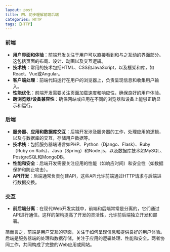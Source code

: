 ```yaml
---
layout: post
title: 四、初步理解前端后端
categories: HTTP
tags: [HTTP]
---
```


### 前端

- **用户界面和体验**：前端开发关注于用户可以直接看到和与之互动的界面部分。这包括页面的布局、设计、动画以及交互逻辑。
- **技术栈**：常用的技术包括HTML、CSS和JavaScript，以及框架和库，如React、Vue或Angular。
- **客户端处理**：前端代码运行在用户的浏览器上，负责呈现信息和收集用户输入。
- **性能优化**：前端开发需要关注页面加载速度和响应性，确保良好的用户体验。
- **跨浏览器/设备兼容性**：确保网站或应用在不同的浏览器和设备上能够正确显示和运行。

### 后端

- **服务器、应用和数据库交互**：后端开发涉及服务器的工作，处理应用的逻辑，以及与数据库的交互，存储用户数据等。
- **技术栈**：包括服务器端语言如PHP、Python（Django、Flask）、Ruby（Ruby on Rails）、Java（Spring）和Node.js，以及数据库技术如MySQL、PostgreSQL和MongoDB。
- **性能和安全**：后端开发需要关注应用的性能（如响应时间）和安全性（如数据保护和防止攻击）。
- **API开发**：后端通常负责创建API，这些API允许前端通过HTTP请求与后端进行数据交换。

### 交互

- **前后端分离**：在现代Web开发实践中，前端和后端常常是分离的，它们通过API进行通信。这样的架构提高了开发的灵活性，允许前后端独立开发和部署。

简而言之，前端是用户交互的界面，关注于如何呈现信息和提供良好的用户体验。后端是服务器端的处理和数据存储，关注于应用的逻辑处理、性能和安全。两者协同工作，共同构成了完整的Web应用或网站。
